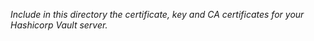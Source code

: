 *Include in this directory the certificate, key and CA certificates for your Hashicorp Vault server.*